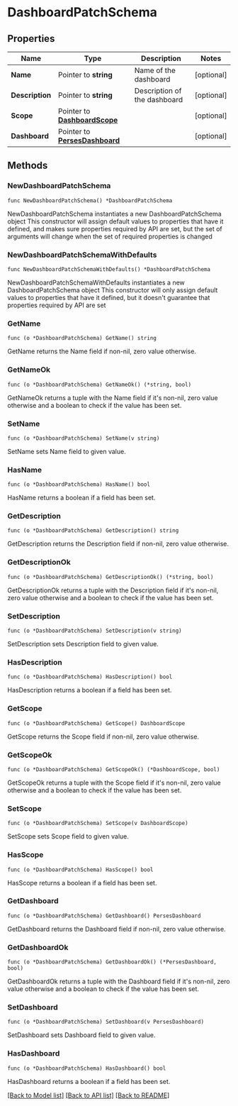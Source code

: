 # DashboardPatchSchema

## Properties

Name | Type | Description | Notes
------------ | ------------- | ------------- | -------------
**Name** | Pointer to **string** | Name of the dashboard | [optional] 
**Description** | Pointer to **string** | Description of the dashboard | [optional] 
**Scope** | Pointer to [**DashboardScope**](DashboardScope.md) |  | [optional] 
**Dashboard** | Pointer to [**PersesDashboard**](PersesDashboard.md) |  | [optional] 

## Methods

### NewDashboardPatchSchema

`func NewDashboardPatchSchema() *DashboardPatchSchema`

NewDashboardPatchSchema instantiates a new DashboardPatchSchema object
This constructor will assign default values to properties that have it defined,
and makes sure properties required by API are set, but the set of arguments
will change when the set of required properties is changed

### NewDashboardPatchSchemaWithDefaults

`func NewDashboardPatchSchemaWithDefaults() *DashboardPatchSchema`

NewDashboardPatchSchemaWithDefaults instantiates a new DashboardPatchSchema object
This constructor will only assign default values to properties that have it defined,
but it doesn't guarantee that properties required by API are set

### GetName

`func (o *DashboardPatchSchema) GetName() string`

GetName returns the Name field if non-nil, zero value otherwise.

### GetNameOk

`func (o *DashboardPatchSchema) GetNameOk() (*string, bool)`

GetNameOk returns a tuple with the Name field if it's non-nil, zero value otherwise
and a boolean to check if the value has been set.

### SetName

`func (o *DashboardPatchSchema) SetName(v string)`

SetName sets Name field to given value.

### HasName

`func (o *DashboardPatchSchema) HasName() bool`

HasName returns a boolean if a field has been set.

### GetDescription

`func (o *DashboardPatchSchema) GetDescription() string`

GetDescription returns the Description field if non-nil, zero value otherwise.

### GetDescriptionOk

`func (o *DashboardPatchSchema) GetDescriptionOk() (*string, bool)`

GetDescriptionOk returns a tuple with the Description field if it's non-nil, zero value otherwise
and a boolean to check if the value has been set.

### SetDescription

`func (o *DashboardPatchSchema) SetDescription(v string)`

SetDescription sets Description field to given value.

### HasDescription

`func (o *DashboardPatchSchema) HasDescription() bool`

HasDescription returns a boolean if a field has been set.

### GetScope

`func (o *DashboardPatchSchema) GetScope() DashboardScope`

GetScope returns the Scope field if non-nil, zero value otherwise.

### GetScopeOk

`func (o *DashboardPatchSchema) GetScopeOk() (*DashboardScope, bool)`

GetScopeOk returns a tuple with the Scope field if it's non-nil, zero value otherwise
and a boolean to check if the value has been set.

### SetScope

`func (o *DashboardPatchSchema) SetScope(v DashboardScope)`

SetScope sets Scope field to given value.

### HasScope

`func (o *DashboardPatchSchema) HasScope() bool`

HasScope returns a boolean if a field has been set.

### GetDashboard

`func (o *DashboardPatchSchema) GetDashboard() PersesDashboard`

GetDashboard returns the Dashboard field if non-nil, zero value otherwise.

### GetDashboardOk

`func (o *DashboardPatchSchema) GetDashboardOk() (*PersesDashboard, bool)`

GetDashboardOk returns a tuple with the Dashboard field if it's non-nil, zero value otherwise
and a boolean to check if the value has been set.

### SetDashboard

`func (o *DashboardPatchSchema) SetDashboard(v PersesDashboard)`

SetDashboard sets Dashboard field to given value.

### HasDashboard

`func (o *DashboardPatchSchema) HasDashboard() bool`

HasDashboard returns a boolean if a field has been set.


[[Back to Model list]](../README.md#documentation-for-models) [[Back to API list]](../README.md#documentation-for-api-endpoints) [[Back to README]](../README.md)


